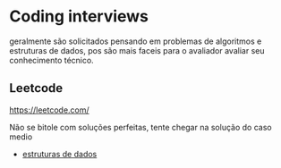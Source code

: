 # Coding interviews

geralmente são solicitados pensando em problemas de algoritmos e estruturas de dados, pos são mais faceis para o avaliador avaliar seu conhecimento técnico.

## Leetcode

<https://leetcode.com/>

Não se bitole com soluções perfeitas, tente chegar na solução do caso medio

- [estruturas de dados](estrutura-dados.md)
